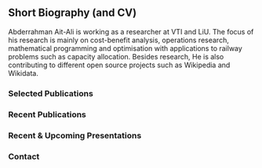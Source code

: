 ## Short Biography (and CV)
Abderrahman Ait-Ali is working as a researcher at VTI and LiU. The focus of his research is mainly on cost-benefit analysis, operations research, mathematical programming and optimisation with applications to railway problems such as capacity allocation. 
Besides research, He is also contributing to different open source projects such as Wikipedia and Wikidata.

### Selected Publications


### Recent Publications

### Recent & Upcoming Presentations

### Contact
